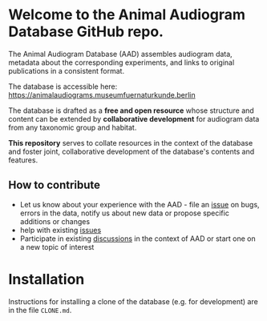 # Welcome to the Animal Audiogram Database GitHub repo.
The Animal Audiogram Database (AAD) assembles audiogram data, metadata about the corresponding experiments, and links to original publications in a consistent format.

The database is accessible here: https://animalaudiograms.museumfuernaturkunde.berlin

The database is drafted as a **free and open resource** whose structure and content can be extended by **collaborative development** for audiogram data from any taxonomic group and habitat.

**This repository** serves to collate resources in the context of the database and foster joint, collaborative development of the database's contents and features.

## How to contribute
* Let us know about your experience with the AAD - file an [issue](https://github.com/MfN-Berlin/AnimalAudiogramDatabase/issues) on bugs, errors in the data, notify us about new data or propose specific additions or changes
* help with existing [issues](https://github.com/MfN-Berlin/AnimalAudiogramDatabase/issues)
* Participate in existing [discussions](https://github.com/MfN-Berlin/AnimalAudiogramDatabase/discussions) in the context of AAD or start one on a new topic of interest

# Installation
Instructions for installing a clone of the database (e.g. for development) are in the file `CLONE.md`.

